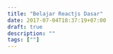 ```yaml
---
title: "Belajar Reactjs Dasar"
date: 2017-07-04T18:37:19+07:00
draft: true
description: ""
tags: [""]
---
```


